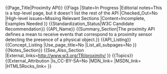 {{Page_Title|Proximity API}}
{{Flags
|State=In Progress
|Editorial notes=This is a top-level page, but it doesn't list the rest of the API
|Checked_Out=No
|High-level issues=Missing Relevant Sections
|Content=Incomplete, Examples Needed
}}
{{Standardization_Status|W3C Candidate Recommendation}}
{{API_Name}}
{{Summary_Section|The proximity API defines a mean to receive events that correspond to a proximity sensor detecting the presence of a physical object.}}
{{API_Listing}}
{{Concept_Listing
|Use_page_title=No
|List_all_subpages=No
}}
{{Notes_Section}}
{{See_Also_Section
|External_links=http://www.w3.org/TR/proximity/
}}
{{Topics}}
{{External_Attribution
|Is_CC-BY-SA=No
|MDN_link=
|MSDN_link=
|HTML5Rocks_link=
}}